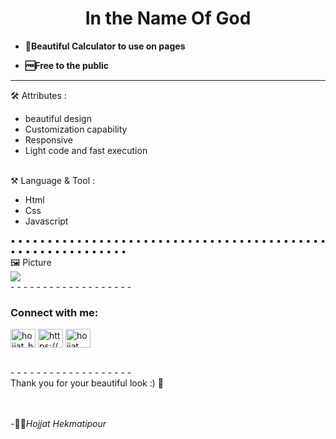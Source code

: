 <h1 align="center">In the Name Of God</h1>

-  **🌱Beautiful Calculator to use on pages**

-  **🆓Free to the public**
 
- - - - - - - - - - - - - - - - - - -  
🛠️ Attributes : 
<br>
<ul>
  <li>beautiful design</li>
  <li>Customization capability</li>
  <li>Responsive</li>
  <li>Light code and fast execution</li>
</ul>
<br>
⚒  Language & Tool :
<ul>
  <li>Html</li>
  <li>Css</li>
  <li>Javascript</li>
</ul>
▪ ▪ ▪ ▪ ▪ ▪ ▪ ▪ ▪ ▪ ▪ ▪ ▪ ▪ ▪ ▪ ▪ ▪ ▪ ▪ ▪ ▪ ▪ ▪ ▪ ▪  ▪ ▪ ▪ ▪ ▪ ▪ ▪ ▪ ▪ ▪ ▪ ▪ ▪ ▪ ▪ ▪ ▪ ▪ ▪ ▪ ▪ ▪ ▪ ▪ ▪ ▪ ▪ ▪ ▪ ▪ ▪ ▪ ▪<br>
🖼️ Picture <br>
<img src="Pic/Pictue-calc-(2).png"><br>
- - - - - - - - - - - - - - - - - - - 
<h3 align="left">Connect with me:</h3>
<p align="left">
<a href="https://twitter.com/hojjat_hk" target="blank"><img align="center" src="https://raw.githubusercontent.com/rahuldkjain/github-profile-readme-generator/master/src/images/icons/Social/twitter.svg" alt="hojjat_hk" height="30" width="40" /></a>
<a href="https://www.linkedin.com/in/rayman-legends/" target="blank"><img align="center" src="https://raw.githubusercontent.com/rahuldkjain/github-profile-readme-generator/master/src/images/icons/Social/linked-in-alt.svg" alt="https://www.linkedin.com/in/rayman-legends/" height="30" width="40" /></a>
<a href="https://instagram.com/hojjat_.hk" target="blank"><img align="center" src="https://raw.githubusercontent.com/rahuldkjain/github-profile-readme-generator/master/src/images/icons/Social/instagram.svg" alt="hojjat_.hk" height="30" width="40" /></a>
</p>
<br>
- - - - - - - - - - - - -  - - - - - - 
<br>
Thank you for your beautiful look :) 🤍
<br><br><br>


-🙍‍♂️<i>Hojjat Hekmatipour</i>